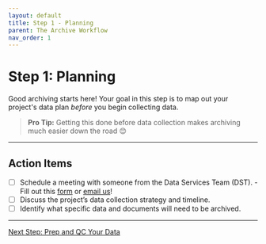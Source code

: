 ```yaml
---
layout: default
title: Step 1 - Planning
parent: The Archive Workflow
nav_order: 1
---
```


# Step 1: Planning

Good archiving starts here! Your goal in this step is to map out your project's data plan *before* you begin collecting data.

> **Pro Tip:** Getting this done before data collection makes archiving much easier down the road 😊

---

## Action Items

- [ ] Schedule a meeting with someone from the Data Services Team (DST).
      - Fill out this [form](https://docs.google.com/forms/d/1gZIRLKOWRlLCdC-N8bZfzaPaut7TsZkJkWX7ycyalIc/viewform?edit_requested=true) or [email us](mailto:nmfs.pic.credinfo@noaa.gov)!
- [ ] Discuss the project’s data collection strategy and timeline.
- [ ] Identify what specific data and documents will need to be archived.

---
<a href="{{ '/docs/Step-2-Prep-and-QC-Your-Data.html' | relative_url }}" class="btn btn-custom fs-6 mb-4 mb-md-0">
  Next Step: Prep and QC Your Data
</a>
